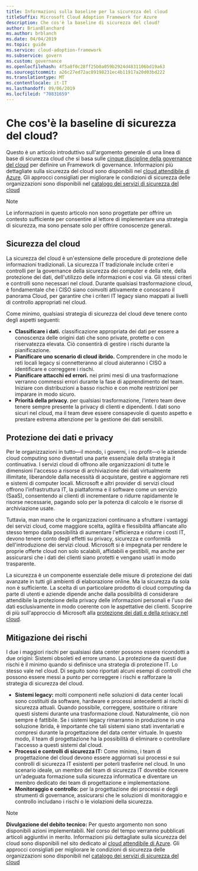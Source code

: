 ```yaml
---
title: Informazioni sulla baseline per la sicurezza del cloud
titleSuffix: Microsoft Cloud Adoption Framework for Azure
description: Che cos'è la baseline di sicurezza del cloud?
author: BrianBlanchard
ms.author: brblanch
ms.date: 04/04/2019
ms.topic: guide
ms.service: cloud-adoption-framework
ms.subservice: govern
ms.custom: governance
ms.openlocfilehash: 4f5a8f0c28ff25b0a059b2924d4831106bd19a63
ms.sourcegitcommit: a26c27ed72ac89198231ec4b11917a20d03bd222
ms.translationtype: MT
ms.contentlocale: it-IT
ms.lasthandoff: 09/06/2019
ms.locfileid: "70831659"
---
```

<!-- markdownlint-disable MD026 -->

# <a name="what-is-the-cloud-security-baseline"></a>Che cos'è la baseline di sicurezza del cloud?

Questo è un articolo introduttivo sull'argomento generale di una linea di base di sicurezza cloud che si basa sulle [cinque discipline della governance del cloud](../governance-disciplines.md) per definire un Framework di governance. Informazioni più dettagliate sulla sicurezza del cloud sono disponibili nel [cloud attendibile di Azure](https://azure.microsoft.com/overview/trusted-cloud). Gli approcci consigliati per migliorare le condizioni di sicurezza delle organizzazioni sono disponibili nel [catalogo dei servizi di sicurezza del cloud](https://www.microsoft.com/security/information-protection)

> [!NOTE]
> Le informazioni in questo articolo non sono progettate per offrire un contesto sufficiente per consentire al lettore di implementare una strategia di sicurezza, ma sono pensate solo per offrire conoscenze generali.

## <a name="cloud-security"></a>Sicurezza del cloud

La sicurezza del cloud è un'estensione delle procedure di protezione delle informazioni tradizionali. La sicurezza IT tradizionale include criteri e controlli per la governance della sicurezza dei computer e della rete, della protezione dei dati, dell'utilizzo delle informazioni e così via. Gli stessi criteri e controlli sono necessari nel cloud. Durante qualsiasi trasformazione cloud, è fondamentale che i CISO siano coinvolti attivamente e conoscano il panorama Cloud, per garantire che i criteri IT legacy siano mappati ai livelli di controllo appropriati nel cloud.

Come minimo, qualsiasi strategia di sicurezza del cloud deve tenere conto degli aspetti seguenti:

- **Classificare i dati.** classificazione appropriata dei dati per essere a conoscenza delle origini dati che sono private, protette o con riservatezza elevata. Ciò consentirà di gestire i rischi durante la pianificazione.
- **Pianificare uno scenario di cloud ibrido.** Comprendere in che modo le reti locali legacy si connetteranno al cloud aiuteranno i CISO a identificare e correggere i rischi.
- **Pianificare attacchi ed errori.** nei primi mesi di una trasformazione verranno commessi errori durante la fase di apprendimento del team. Iniziare con distribuzioni a basso rischio e con molte restrizioni per imparare in modo sicuro.
- **Priorità della privacy.** per qualsiasi trasformazione, l'intero team deve tenere sempre presente la privacy di clienti e dipendenti. I dati sono sicuri nel cloud, ma il team deve essere consapevole di questo aspetto e prestare estrema attenzione per la gestione dei dati sensibili.

## <a name="protecting-data-and-privacy"></a>Protezione dei dati e privacy

Per le organizzazioni in tutto&mdash;il mondo, i governi, i no profit&mdash;o le aziende cloud computing sono diventati una parte essenziale della strategia it continuativa. I servizi cloud di offrono alle organizzazioni di tutte le dimensioni l'accesso a risorse di archiviazione dei dati virtualmente illimitate, liberandole dalla necessità di acquistare, gestire e aggiornare reti e sistemi di computer locali. Microsoft e altri provider di servizi cloud offrono l'infrastruttura IT, la piattaforma e il software come un servizio (SaaS), consentendo ai clienti di incrementare o ridurre rapidamente le risorse necessarie, pagando solo per la potenza di calcolo e le risorse di archiviazione usate.

Tuttavia, man mano che le organizzazioni continuano a sfruttare i vantaggi dei servizi cloud, come maggiore scelta, agilità e flessibilità affiancate allo stesso tempo dalla possibilità di aumentare l'efficienza e ridurre i costi IT, devono tenere conto degli effetti su privacy, sicurezza e conformità dell'introduzione dei servizi cloud. Microsoft si è impegnata per rendere le proprie offerte cloud non solo scalabili, affidabili e gestibili, ma anche per assicurarsi che i dati dei clienti siano protetti e vengano usati in modo trasparente.

La sicurezza è un componente essenziale delle misure di protezione dei dati avanzate in tutti gli ambienti di elaborazione online. Ma la sicurezza da sola non è sufficiente. La scelta di un particolare prodotto di cloud computing da parte di utenti e aziende dipende anche dalla possibilità di considerare attendibile la protezione della privacy delle informazioni personali e l'uso dei dati esclusivamente in modo coerente con le aspettative dei clienti. Scoprire di più sull'approccio di Microsoft alla [protezione dei dati e della privacy nel cloud](https://go.microsoft.com/fwlink/?LinkId=808242&clcid=0x409).

## <a name="risk-mitigation"></a>Mitigazione dei rischi

I due i maggiori rischi per qualsiasi data center possono essere ricondotti a due origini: Sistemi obsoleti ed errore umano. La protezione da questi due rischi è il minimo quando si definisce una strategia di protezione IT. Lo stesso vale nel cloud. Di seguito sono riportati alcuni esempi di controlli che possono essere messi a punto per correggere i rischi e rafforzare la strategia di sicurezza del cloud.

- **Sistemi legacy:** molti componenti nelle soluzioni di data center locali sono costituiti da software, hardware e processi antecedenti ai rischi di sicurezza attuali. Quando possibile, correggere, sostituire o ritirare questi sistemi durante una trasformazione cloud. Naturalmente, ciò non sempre è fattibile. Se i sistemi legacy rimarranno in produzione in una soluzione ibrida, è importante che tali sistemi siano stati inventariati e compresi durante la progettazione del data center virtuale. In questo modo, il team di progettazione ha la possibilità di eliminare o controllare l'accesso a questi sistemi dal cloud.
- **Processi e controlli di sicurezza IT:** Come minimo, i team di progettazione del cloud devono essere aggiornati sui processi e sui controlli di sicurezza IT esistenti per poterli trasferire nel cloud. In uno scenario ideale, un membro del team di sicurezza IT dovrebbe ricevere un'adeguata formazione sulla sicurezza informatica e diventare un membro dedicato dei team di progettazione e implementazione.
- **Monitoraggio e controllo:** per la progettazione dei processi e degli strumenti di governance, assicurarsi che le soluzioni di monitoraggio e controllo includano i rischi o le violazioni della sicurezza.

> [!NOTE]
> **Divulgazione del debito tecnico:** Per questo argomento non sono disponibili azioni implementabili. Nel corso del tempo verranno pubblicati articoli aggiuntivi in merito. Informazioni più dettagliate sulla sicurezza del cloud sono disponibili nel sito dedicato al [cloud attendibile di Azure](https://azure.microsoft.com/overview/trusted-cloud). Gli approcci consigliati per migliorare le condizioni di sicurezza delle organizzazioni sono disponibili nel [catalogo dei servizi di sicurezza del cloud](https://www.microsoft.com/security/information-protection)
